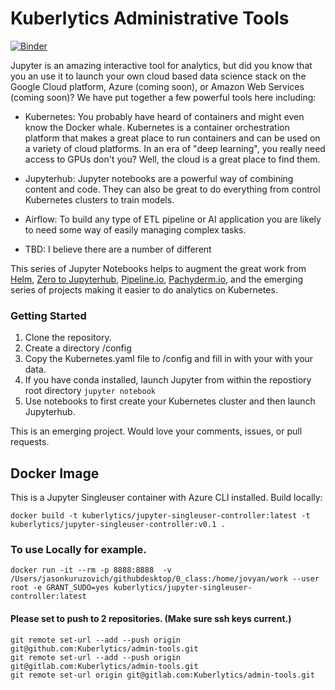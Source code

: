 
# Kuberlytics Administrative Tools
[![Binder](http://mybinder.org/badge.svg)](http://beta.mybinder.org/v2/gh/kuberlytics/admin-tools/master)



Jupyter is an amazing interactive tool for analytics, but did you know that you an use it to launch your own cloud based data science stack on the Google Cloud platform, Azure (coming soon), or Amazon Web Services (coming soon)? We have put together a few powerful tools here including:

- Kubernetes: You probably have heard of containers and might even know the Docker whale. Kubernetes is a container orchestration platform that makes a great place to run containers and can be used on a variety of cloud platforms. In an era of "deep learning", you really need access to GPUs don't you? Well, the cloud is a great place to find them.

- Jupyterhub: Jupyter notebooks are a powerful way of combining content and code. They can also be great to do everything from control Kubernetes clusters to train models.

- Airflow: To build any type of ETL pipeline  or AI application you are likely to need some way of easily managing complex tasks.

- TBD:  I believe there are a number of different

This series of Jupyter Notebooks helps to augment the great work from [Helm](https://helm.sh), [Zero to Jupyterhub](https://zero-to-jupyterhub-with-kubernetes.readthedocs.io/en/latest/), [Pipeline.io](http://pipeline.io), [Pachyderm.io](pachyderm.io), and the emerging series of projects making it easier to do analytics on Kubernetes.

### Getting Started
1. Clone the repository.
2. Create a directory /config
2. Copy the Kubernetes.yaml file to /config and fill in with your with your data.
3. If you have conda installed, launch Jupyter from within the repostiory root directory
   `jupyter notebook`
4. Use notebooks to first create your Kubernetes cluster and then launch Jupyterhub.

This is an emerging project. Would love your comments, issues, or pull requests.

## Docker Image

This is a Jupyter Singleuser container with Azure CLI installed.
Build locally:
```
docker build -t kuberlytics/jupyter-singleuser-controller:latest -t kuberlytics/jupyter-singleuser-controller:v0.1 .
```
### To use Locally for example.
```
docker run -it --rm -p 8888:8888  -v /Users/jasonkuruzovich/githubdesktop/0_class:/home/jovyan/work --user root -e GRANT_SUDO=yes kuberlytics/jupyter-singleuser-controller:latest
```

#### Please set to push to 2 repositories. (Make sure ssh keys current.)
```
git remote set-url --add --push origin git@github.com:Kuberlytics/admin-tools.git
git remote set-url --add --push origin git@gitlab.com:Kuberlytics/admin-tools.git
git remote set-url origin git@gitlab.com:Kuberlytics/admin-tools.git
```
